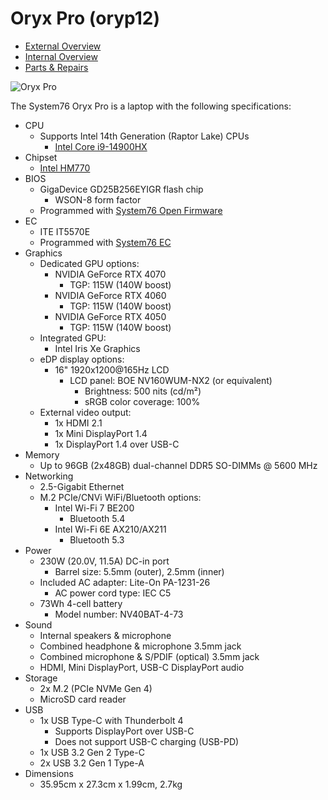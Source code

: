 # Oryx Pro (oryp12)

- [External Overview](./external-overview.md)
- [Internal Overview](./internal-overview.md)
- [Parts & Repairs](./repairs.md)

![Oryx Pro](./img/oryp12.webp)

The System76 Oryx Pro is a laptop with the following specifications:

- CPU
    - Supports Intel 14th Generation (Raptor Lake) CPUs
        - [Intel Core i9-14900HX](https://ark.intel.com/content/www/us/en/ark/products/235995/intel-core-i9-processor-14900hx-36m-cache-up-to-5-80-ghz.html)
- Chipset
    - [Intel HM770](https://ark.intel.com/content/www/us/en/ark/products/232478/intel-hm770-chipset.html)
- BIOS
    - GigaDevice GD25B256EYIGR flash chip
        - WSON-8 form factor
    - Programmed with [System76 Open Firmware](https://github.com/system76/firmware-open)
- EC
    - ITE IT5570E
    - Programmed with [System76 EC](https://github.com/system76/ec)
- Graphics
    - Dedicated GPU options:
        - NVIDIA GeForce RTX 4070
            - TGP: 115W (140W boost)
        - NVIDIA GeForce RTX 4060
            - TGP: 115W (140W boost)
        - NVIDIA GeForce RTX 4050
            - TGP: 115W (140W boost)
    - Integrated GPU:
        - Intel Iris Xe Graphics
    - eDP display options:
        - 16" 1920x1200@165Hz LCD
            - LCD panel: BOE NV160WUM-NX2 (or equivalent)
                - Brightness: 500 nits (cd/m²)
                - sRGB color coverage: 100%
    - External video output:
        - 1x HDMI 2.1
        - 1x Mini DisplayPort 1.4
        - 1x DisplayPort 1.4 over USB-C
- Memory
    - Up to 96GB (2x48GB) dual-channel DDR5 SO-DIMMs @ 5600 MHz
- Networking
    - 2.5-Gigabit Ethernet
    - M.2 PCIe/CNVi WiFi/Bluetooth options:
        - Intel Wi-Fi 7 BE200
            - Bluetooth 5.4
        - Intel Wi-Fi 6E AX210/AX211
            - Bluetooth 5.3
- Power
    - 230W (20.0V, 11.5A) DC-in port
        - Barrel size: 5.5mm (outer), 2.5mm (inner)
    - Included AC adapter: Lite-On PA-1231-26
        - AC power cord type: IEC C5
    - 73Wh 4-cell battery
        - Model number: NV40BAT-4-73
- Sound
    - Internal speakers & microphone
    - Combined headphone & microphone 3.5mm jack
    - Combined microphone & S/PDIF (optical) 3.5mm jack
    - HDMI, Mini DisplayPort, USB-C DisplayPort audio
- Storage
    - 2x M.2 (PCIe NVMe Gen 4)
    - MicroSD card reader
- USB
    - 1x USB Type-C with Thunderbolt 4
        - Supports DisplayPort over USB-C
        - Does not support USB-C charging (USB-PD)
    - 1x USB 3.2 Gen 2 Type-C
    - 2x USB 3.2 Gen 1 Type-A
- Dimensions
    - 35.95cm x 27.3cm x 1.99cm, 2.7kg
